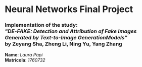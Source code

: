 # Neural Networks Final Project
### Implementation of the study: <br> ***"DE-FAKE: Detection and Attribution of Fake Images Generated by Text-to-Image GenerationModels"* <br> by Zeyang Sha, Zheng Li, Ning Yu, Yang Zhang**

**Name**: *Laura Papi*<br>
**Matricola**: *1760732*
